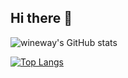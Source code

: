 ## Hi there 👋

![wineway's GitHub stats](https://github-readme-stats.vercel.app/api?username=wineway&show_icons=true&theme=gruvbox)

[![Top Langs](https://github-readme-stats.vercel.app/api/top-langs/?username=wineway&layout=donut)](https://github.com/wineway)

<!--
**wineway/wineway** is a ✨ _special_ ✨ repository because its `README.md` (this file) appears on your GitHub profile.

Here are some ideas to get you started:

- 🔭 I’m currently working on ...
- 🌱 I’m currently learning ...
- 👯 I’m looking to collaborate on ...
- 🤔 I’m looking for help with ...
- 💬 Ask me about ...
- 📫 How to reach me: ...
- 😄 Pronouns: ...
- ⚡ Fun fact: ...
-->
